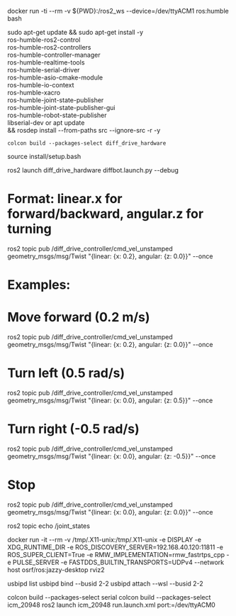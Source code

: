 docker run -ti --rm -v ${PWD}:/ros2_ws --device=/dev/ttyACM1 ros:humble bash

sudo apt-get update && sudo apt-get install -y \
    ros-humble-ros2-control \
    ros-humble-ros2-controllers \
    ros-humble-controller-manager \
    ros-humble-realtime-tools \
    ros-humble-serial-driver \
    ros-humble-asio-cmake-module \
    ros-humble-io-context \
    ros-humble-xacro \
    ros-humble-joint-state-publisher \
    ros-humble-joint-state-publisher-gui \
    ros-humble-robot-state-publisher \
    libserial-dev
or apt update  \
 && rosdep install --from-paths src --ignore-src -r -y

    colcon build --packages-select diff_drive_hardware
source install/setup.bash

ros2 launch diff_drive_hardware diffbot.launch.py --debug

# Format: linear.x for forward/backward, angular.z for turning
ros2 topic pub /diff_drive_controller/cmd_vel_unstamped geometry_msgs/msg/Twist "{linear: {x: 0.2}, angular: {z: 0.0}}" --once

# Examples:
# Move forward (0.2 m/s)
ros2 topic pub /diff_drive_controller/cmd_vel_unstamped geometry_msgs/msg/Twist "{linear: {x: 0.2}, angular: {z: 0.0}}" --once

# Turn left (0.5 rad/s)
ros2 topic pub /diff_drive_controller/cmd_vel_unstamped geometry_msgs/msg/Twist "{linear: {x: 0.0}, angular: {z: 0.5}}" --once

# Turn right (-0.5 rad/s)
ros2 topic pub /diff_drive_controller/cmd_vel_unstamped geometry_msgs/msg/Twist "{linear: {x: 0.0}, angular: {z: -0.5}}" --once

# Stop
ros2 topic pub /diff_drive_controller/cmd_vel_unstamped geometry_msgs/msg/Twist "{linear: {x: 0.0}, angular: {z: 0.0}}" --once

ros2 topic echo /joint_states

docker run -it --rm -v /tmp/.X11-unix:/tmp/.X11-unix -e DISPLAY  -e XDG_RUNTIME_DIR -e ROS_DISCOVERY_SERVER=192.168.40.120:11811 -e ROS_SUPER_CLIENT=True -e RMW_IMPLEMENTATION=rmw_fastrtps_cpp -e PULSE_SERVER -e FASTDDS_BUILTIN_TRANSPORTS=UDPv4 --network host osrf/ros:jazzy-desktop rviz2

usbipd list
usbipd bind --busid 2-2
usbipd attach --wsl --busid 2-2

colcon build --packages-select serial
colcon build --packages-select icm_20948
ros2 launch icm_20948 run.launch.xml port:=/dev/ttyACM0